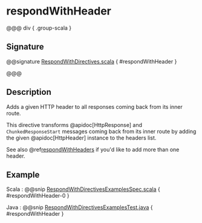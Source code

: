 # respondWithHeader

@@@ div { .group-scala }

## Signature

@@signature [RespondWithDirectives.scala](/http/src/main/scala/akka/http/scaladsl/server/directives/RespondWithDirectives.scala) { #respondWithHeader }

@@@

## Description

Adds a given HTTP header to all responses coming back from its inner route.

This directive transforms @apidoc[HttpResponse] and `ChunkedResponseStart` messages coming back from its inner route by
adding the given @apidoc[HttpHeader] instance to the headers list.

See also @ref[respondWithHeaders](respondWithHeaders.md) if you'd like to add more than one header.

## Example

Scala
:  @@snip [RespondWithDirectivesExamplesSpec.scala](/docs/src/test/scala/docs/http/scaladsl/server/directives/RespondWithDirectivesExamplesSpec.scala) { #respondWithHeader-0 }

Java
:  @@snip [RespondWithDirectivesExamplesTest.java](/docs/src/test/java/docs/http/javadsl/server/directives/RespondWithDirectivesExamplesTest.java) { #respondWithHeader }
